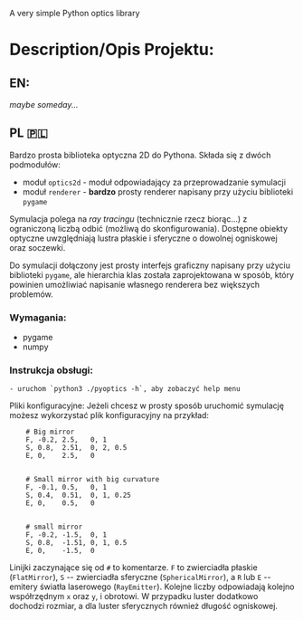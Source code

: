 A very simple Python optics library

# Description/Opis Projektu:
## EN:
 *maybe someday...*
## PL 🇵🇱
Bardzo prosta biblioteka optyczna 2D do Pythona.
Składa się z dwóch podmodułów:
- moduł `optics2d` - moduł odpowiadający za przeprowadzanie symulacji
- moduł `renderer` - **bardzo** prosty renderer napisany przy użyciu biblioteki `pygame`

Symulacja polega na *ray tracingu* (technicznie rzecz biorąc...) z ograniczoną liczbą odbić (możliwą do skonfigurowania). Dostępne obiekty optyczne uwzględniają lustra płaskie i sferyczne o dowolnej ogniskowej oraz soczewki.

Do symulacji dołączony jest prosty interfejs graficzny napisany przy użyciu biblioteki `pygame`, ale hierarchia klas została zaprojektowana w sposób, który powinien umożliwiać napisanie własnego renderera bez większych problemów. 

### Wymagania:
- pygame
- numpy
    
### Instrukcja obsługi:
    - uruchom `python3 ./pyoptics -h`, aby zobaczyć help menu
    
Pliki konfiguracyjne:
    Jeżeli chcesz w prosty sposób uruchomić symulację możesz wykorzystać plik konfiguracyjny na przykład:
```
    # Big mirror
    F, -0.2, 2.5,   0, 1
    S, 0.8,  2.51,  0, 2, 0.5
    E, 0,    2.5,   0


    # Small mirror with big curvature
    F, -0.1, 0.5,   0, 1
    S, 0.4,  0.51,  0, 1, 0.25
    E, 0,    0.5,   0


    # small mirror
    F, -0.2, -1.5,  0, 1
    S, 0.8,  -1.51, 0, 1, 0.5
    E, 0,    -1.5,  0
```

Linijki zaczynające się od `#` to komentarze. `F` to zwierciadła płaskie (`FlatMirror`), `S` -- zwierciadła sferyczne (`SphericalMirror`), a `R` lub `E` -- emitery światła laserowego (`RayEmitter`). Kolejne liczby odpowiadają kolejno współrzędnym `x` oraz `y`, i obrotowi. W przypadku luster dodatkowo dochodzi rozmiar, a dla luster sferycznych również długość ogniskowej.  
    